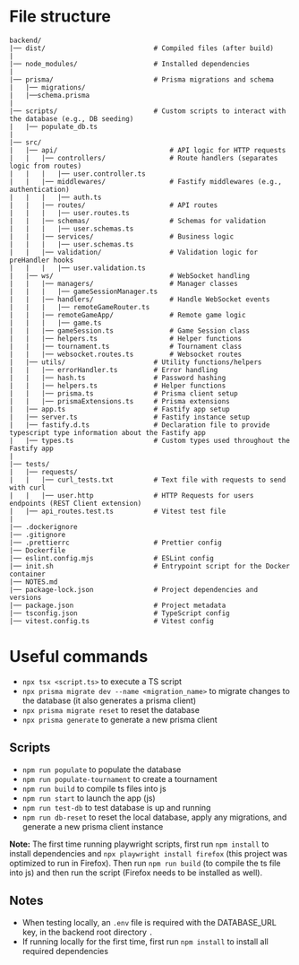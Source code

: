 # File structure

```
backend/
|── dist/                           # Compiled files (after build)
|
|── node_modules/                   # Installed dependencies
|
|── prisma/                         # Prisma migrations and schema
|   |── migrations/
|   |──schema.prisma
|
|── scripts/                        # Custom scripts to interact with the database (e.g., DB seeding)
|   |── populate_db.ts
|
|── src/
|   |── api/                            # API logic for HTTP requests
|   |   |── controllers/                # Route handlers (separates logic from routes)
|   |   |   |── user.controller.ts
|   |   |── middlewares/                # Fastify middlewares (e.g., authentication)
|   |   |   |── auth.ts
|   |   |── routes/                     # API routes
|   |   |   |── user.routes.ts
|   |   |── schemas/                    # Schemas for validation
|   |   |   |── user.schemas.ts
|   |   |── services/                   # Business logic
|   |   |   |── user.schemas.ts
|   |   |── validation/                 # Validation logic for preHandler hooks
|   |   |   |── user.validation.ts
|   |── ws/                             # WebSocket handling
|   |   |── managers/                   # Manager classes
|   |   |   |── gameSessionManager.ts
|   |   |── handlers/                   # Handle WebSocket events
|   |   |   |── remoteGameRouter.ts
|   |   |── remoteGameApp/              # Remote game logic
|   |   |   |── game.ts
|   |   |── gameSession.ts              # Game Session class
|   |   |── helpers.ts                  # Helper functions
|   |   |── tournament.ts               # Tournament class
|   |   |── websocket.routes.ts         # Websocket routes
|   |── utils/                      # Utility functions/helpers
|   |   |── errorHandler.ts         # Error handling
|   |   |── hash.ts                 # Password hashing
|   |   |── helpers.ts              # Helper functions
|   |   |── prisma.ts               # Prisma client setup
|   |   |── prismaExtensions.ts     # Prisma extensions
|   |── app.ts                      # Fastify app setup
|   |── server.ts                   # Fastify instance setup
|   |── fastify.d.ts                # Declaration file to provide typescript type information about the Fastify app
|   |── types.ts                    # Custom types used throughout the Fastify app
|
|── tests/
|   |── requests/
|   |   |── curl_tests.txt          # Text file with requests to send with curl
|   |   |── user.http               # HTTP Requests for users endpoints (REST Client extension)
|   |── api_routes.test.ts          # Vitest test file
|
|── .dockerignore
|── .gitignore
|── .prettierrc                     # Prettier config
|── Dockerfile
|── eslint.config.mjs               # ESLint config
|── init.sh                         # Entrypoint script for the Docker container
|── NOTES.md
|── package-lock.json               # Project dependencies and versions
|── package.json                    # Project metadata
|── tsconfig.json                   # TypeScript config
|── vitest.config.ts                # Vitest config
```

# Useful commands

- `npx tsx <script.ts>` to execute a TS script
- `npx prisma migrate dev --name <migration_name>` to migrate changes to the database (it also generates a prisma client)
- `npx prisma migrate reset` to reset the database
- `npx prisma generate` to generate a new prisma client

## Scripts

- `npm run populate` to populate the database
- `npm run populate-tournament` to create a tournament 
- `npm run build` to compile ts files into js
- `npm run start` to launch the app (js)
- `npm run test-db` to test database is up and running
- `npm run db-reset` to reset the local database, apply any migrations, and generate a new prisma client instance

**Note:** The first time running playwright scripts, first run `npm install` to install dependencies and `npx playwright install firefox` (this project was optimized to run in Firefox). Then run `npm run build` (to compile the ts file into js) and then run the script (Firefox needs to be installed as well).

## Notes

- When testing locally, an `.env` file is required with the DATABASE_URL key, in the backend root directory `.`
- If running locally for the first time, first run `npm install` to install all required dependencies
